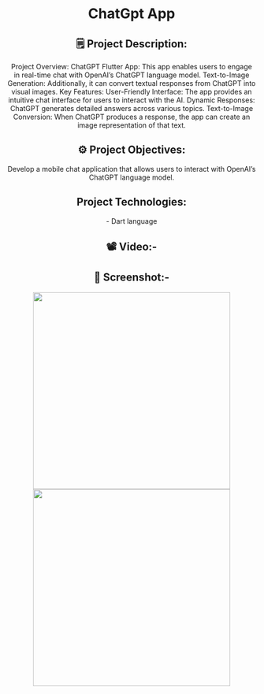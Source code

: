 <header>
<h1> ChatGpt App </h1>
 
<h2>🗒 Project Description:</h2>
<p>
Project Overview:
ChatGPT Flutter App: This app enables users to engage in real-time chat with OpenAI’s ChatGPT language model.
Text-to-Image Generation: Additionally, it can convert textual responses from ChatGPT into visual images.
  Key Features:
User-Friendly Interface: The app provides an intuitive chat interface for users to interact with the AI.
Dynamic Responses: ChatGPT generates detailed answers across various topics.
Text-to-Image Conversion: When ChatGPT produces a response, the app can create an image representation of that text.
</p>

<h2>⚙️ Project Objectives:</h2>  
<p>
Develop a mobile chat application that allows users to interact with OpenAI’s ChatGPT language model.
<h2>Project Technologies:</h2>

<p>- Dart language</p>

 <h2>📽️ Video:-</h2>




 <h2>📲 Screenshot:-</h2>
 
<img src="https://github.com/aryansabhani/chatgpt_app/assets/112259316/a54b9e7c-2692-4057-af32-4c579c50e534"  height="400">
<img src="https://github.com/aryansabhani/chatgpt_app/assets/112259316/55204e73-71b5-4837-b4fd-103b1aabf263" height="400">

 
</header>

